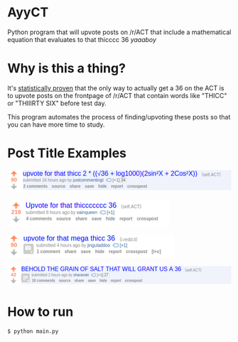 # AyyCT


Python program that will upvote posts on /r/ACT that include a mathematical equation that evaluates to that thicccc 36 *yaaaboy*

# Why is this a thing?

It's [statistically proven](http://www.act.org/) that the only way to actually get a 36 on the ACT is to upvote posts on the frontpage of /r/ACT that contain words like "THICC" or "THIIIRTY SIX" before test day.

This program automates the process of finding/upvoting these posts so that you can have more time to study.

# Post Title Examples

[![N|Solid](src/example1.png)](#)

[![N|Solid](src/example2.png)](#)

[![N|Solid](src/example3.png)](#)

[![N|Solid](src/example4.png)](#)

# How to run

```
$ python main.py
```